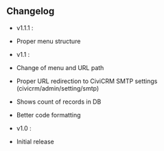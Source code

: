 ## Changelog

* v1.1.1 : 

 * Proper menu structure

* v1.1 :

 * Change of menu and URL path
 * Proper URL redirection to CiviCRM SMTP settings (civicrm/admin/setting/smtp)
 * Shows count of records in DB
 * Better code formatting

* v1.0 :

 * Initial release
